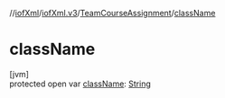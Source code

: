//[iofXml](../../../index.md)/[iofXml.v3](../index.md)/[TeamCourseAssignment](index.md)/[className](class-name.md)

# className

[jvm]\
protected open var [className](class-name.md): [String](https://docs.oracle.com/javase/8/docs/api/java/lang/String.html)
